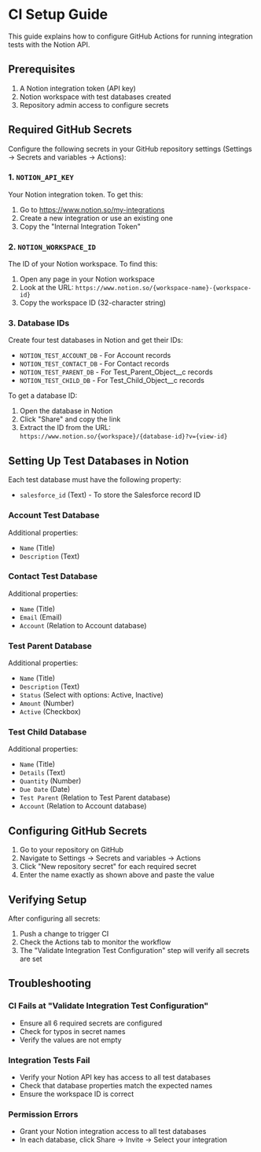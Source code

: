 # CI Setup Guide

This guide explains how to configure GitHub Actions for running integration tests with the Notion API.

## Prerequisites

1. A Notion integration token (API key)
2. Notion workspace with test databases created
3. Repository admin access to configure secrets

## Required GitHub Secrets

Configure the following secrets in your GitHub repository settings (Settings → Secrets and variables → Actions):

### 1. `NOTION_API_KEY`
Your Notion integration token. To get this:
1. Go to https://www.notion.so/my-integrations
2. Create a new integration or use an existing one
3. Copy the "Internal Integration Token"

### 2. `NOTION_WORKSPACE_ID`
The ID of your Notion workspace. To find this:
1. Open any page in your Notion workspace
2. Look at the URL: `https://www.notion.so/{workspace-name}-{workspace-id}`
3. Copy the workspace ID (32-character string)

### 3. Database IDs
Create four test databases in Notion and get their IDs:

- `NOTION_TEST_ACCOUNT_DB` - For Account records
- `NOTION_TEST_CONTACT_DB` - For Contact records  
- `NOTION_TEST_PARENT_DB` - For Test_Parent_Object__c records
- `NOTION_TEST_CHILD_DB` - For Test_Child_Object__c records

To get a database ID:
1. Open the database in Notion
2. Click "Share" and copy the link
3. Extract the ID from the URL: `https://www.notion.so/{workspace}/{database-id}?v={view-id}`

## Setting Up Test Databases in Notion

Each test database must have the following property:
- `salesforce_id` (Text) - To store the Salesforce record ID

### Account Test Database
Additional properties:
- `Name` (Title)
- `Description` (Text)

### Contact Test Database
Additional properties:
- `Name` (Title)
- `Email` (Email)
- `Account` (Relation to Account database)

### Test Parent Database
Additional properties:
- `Name` (Title)
- `Description` (Text)
- `Status` (Select with options: Active, Inactive)
- `Amount` (Number)
- `Active` (Checkbox)

### Test Child Database
Additional properties:
- `Name` (Title)
- `Details` (Text)
- `Quantity` (Number)
- `Due Date` (Date)
- `Test Parent` (Relation to Test Parent database)
- `Account` (Relation to Account database)

## Configuring GitHub Secrets

1. Go to your repository on GitHub
2. Navigate to Settings → Secrets and variables → Actions
3. Click "New repository secret" for each required secret
4. Enter the name exactly as shown above and paste the value

## Verifying Setup

After configuring all secrets:
1. Push a change to trigger CI
2. Check the Actions tab to monitor the workflow
3. The "Validate Integration Test Configuration" step will verify all secrets are set

## Troubleshooting

### CI Fails at "Validate Integration Test Configuration"
- Ensure all 6 required secrets are configured
- Check for typos in secret names
- Verify the values are not empty

### Integration Tests Fail
- Verify your Notion API key has access to all test databases
- Check that database properties match the expected names
- Ensure the workspace ID is correct

### Permission Errors
- Grant your Notion integration access to all test databases
- In each database, click Share → Invite → Select your integration